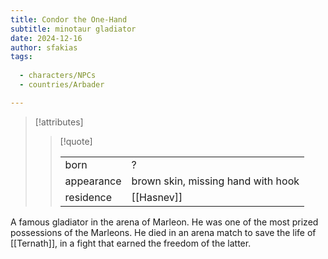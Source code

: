 ```yaml
---
title: Condor the One-Hand
subtitle: minotaur gladiator
date: 2024-12-16
author: sfakias
tags:
 
  - characters/NPCs
  - countries/Arbader

---
```

> [!attributes]
> 
> > [!quote]
> >
> > | | |
> > | --- | --- |
> > | born | ? |
> > | appearance | brown skin, missing hand with hook |
> > | residence | [[Hasnev]] |

A famous gladiator in the arena of Marleon. He was one of the most prized possessions of the Marleons. He died in an arena match to save the life of [[Ternath]], in a fight that earned the freedom of the latter.